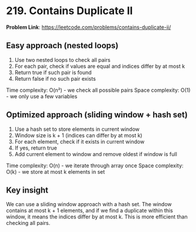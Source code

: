 # 219. Contains Duplicate II

**Problem Link**: https://leetcode.com/problems/contains-duplicate-ii/

## Easy approach (nested loops)
1. Use two nested loops to check all pairs
2. For each pair, check if values are equal and indices differ by at most k
3. Return true if such pair is found
4. Return false if no such pair exists

Time complexity: O(n²) - we check all possible pairs
Space complexity: O(1) - we only use a few variables


## Optimized approach (sliding window + hash set)
1. Use a hash set to store elements in current window
2. Window size is k + 1 (indices can differ by at most k)
3. For each element, check if it exists in current window
4. If yes, return true
5. Add current element to window and remove oldest if window is full

Time complexity: O(n) - we iterate through array once
Space complexity: O(k) - we store at most k elements in set


## Key insight
We can use a sliding window approach with a hash set. The window contains at most k + 1 elements, and if we find a duplicate within this window, it means the indices differ by at most k. This is more efficient than checking all pairs. 